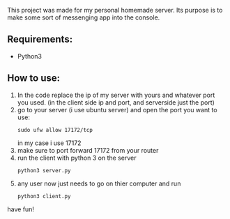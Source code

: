 This project was made for my personal homemade server. Its purpose is to make some sort of messenging app into the console.

## Requirements:
- Python3

## How to use:
1. In the code replace the ip of my server with yours and whatever port you used. (in the client side ip and port, and serverside just the port)
2. go to your server (i use ubuntu server) and open the port you want to use:
   ```
   sudo ufw allow 17172/tcp
   ```
   in my case i use 17172 
3. make sure to port forward 17172 from your router
4. run the client with python 3 on the server
   ```
   python3 server.py
   ```
5. any user now just needs to go on thier computer and run
   ```
   python3 client.py
   ```
have fun!
